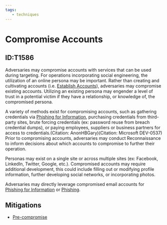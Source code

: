 ```yaml
---
tags:
   - techniques
---
```

# Compromise Accounts
## ID:T1586
Adversaries may compromise accounts with services that can be used during targeting. For operations incorporating social engineering, the utilization of an online persona may be important. Rather than creating and cultivating accounts (i.e. [Establish Accounts](/mitre/techniques/T1585)), adversaries may compromise existing accounts. Utilizing an existing persona may engender a level of trust in a potential victim if they have a relationship, or knowledge of, the compromised persona. 

A variety of methods exist for compromising accounts, such as gathering credentials via [Phishing for Information](/mitre/techniques/T1598), purchasing credentials from third-party sites, brute forcing credentials (ex: password reuse from breach credential dumps), or paying employees, suppliers or business partners for access to credentials.(Citation: AnonHBGary)(Citation: Microsoft DEV-0537) Prior to compromising accounts, adversaries may conduct Reconnaissance to inform decisions about which accounts to compromise to further their operation.

Personas may exist on a single site or across multiple sites (ex: Facebook, LinkedIn, Twitter, Google, etc.). Compromised accounts may require additional development, this could include filling out or modifying profile information, further developing social networks, or incorporating photos.

Adversaries may directly leverage compromised email accounts for [Phishing for Information](/mitre/techniques/T1598) or [Phishing](/mitre/techniques/T1566).
## Mitigations
* [Pre-compromise](mitigations/M1056)
